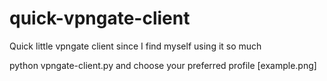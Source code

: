 # quick-vpngate-client
Quick little vpngate client since I find myself using it so much

python vpngate-client.py and choose your preferred profile
[example.png]

